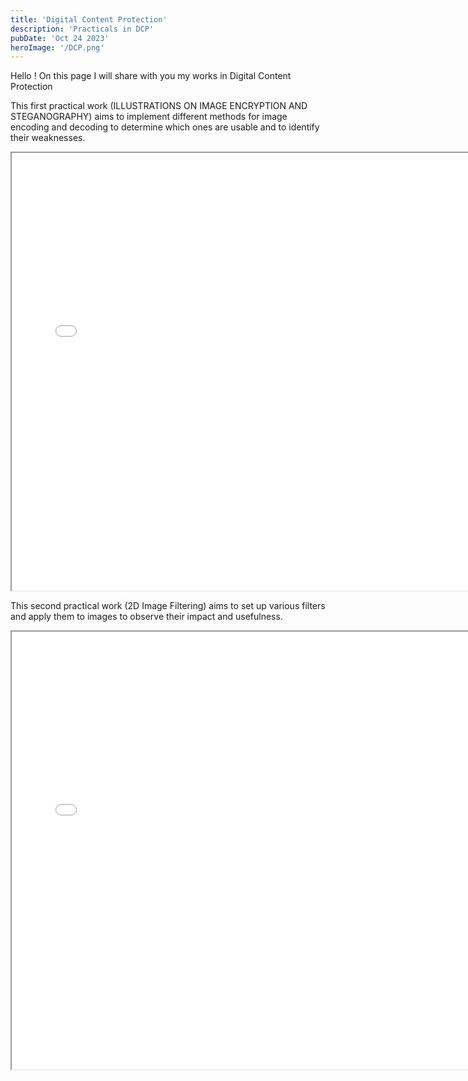 ```yaml
---
title: 'Digital Content Protection'
description: 'Practicals in DCP'
pubDate: 'Oct 24 2023'
heroImage: '/DCP.png'
---
```



Hello ! On this page I will share with you my works in Digital Content Protection


This first practical work (ILLUSTRATIONS ON IMAGE ENCRYPTION AND STEGANOGRAPHY) aims to implement different methods for image encoding and decoding to determine which ones are usable and to identify their weaknesses.

<iframe height="700" src="/TP1DCP.pdf" width="740"></iframe> 




This second practical work (2D Image Filtering) aims to set up various filters and apply them to images to observe their impact and usefulness.


<iframe height="700" src="/TP2-DCP.pdf" width="740"></iframe> 